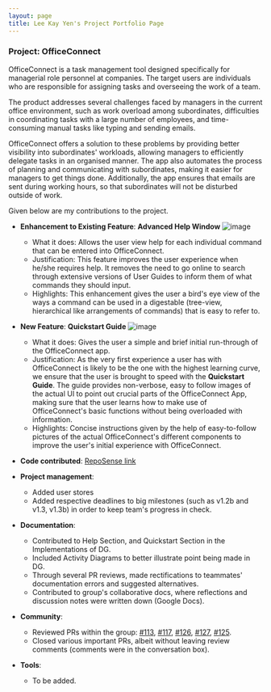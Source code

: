 ```yaml
---
layout: page
title: Lee Kay Yen's Project Portfolio Page
---
```


### Project: OfficeConnect

OfficeConnect is a task management tool designed specifically for managerial role personnel at companies. The target users are individuals who are responsible for assigning tasks and overseeing the work of a team.

The product addresses several challenges faced by managers in the current office environment, such as work overload among subordinates, difficulties in coordinating tasks with a large number of employees, and time-consuming manual tasks like typing and sending emails.

OfficeConnect offers a solution to these problems by providing better visibility into subordinates' workloads, allowing managers to efficiently delegate tasks in an organised manner. The app also automates the process of planning and communicating with subordinates, making it easier for managers to get things done. Additionally, the app ensures that emails are sent during working hours, so that subordinates will not be disturbed outside of work.

Given below are my contributions to the project.

* **Enhancement to Existing Feature**: **Advanced Help Window**
![image](https://user-images.githubusercontent.com/99934242/221522239-2a64f9dd-ce8d-4fd5-834d-1a2fb513cf32.png)
  * What it does: Allows the user view help for each individual command that can be entered into OfficeConnect.
  * Justification: This feature improves the user experience when he/she requires help. It removes the need to go online to search through extensive versions of User Guides to inform them of what commands they should input.
  * Highlights: This enhancement gives the user a bird's eye view of the ways a command can be used in a digestable (tree-view, hierarchical like arrangements of commands) that is easy to refer to.

* **New Feature**: **Quickstart Guide**
![image](https://user-images.githubusercontent.com/99934242/228518988-11e1aecd-6a5a-4bf9-bee1-9b0a7f62ea3f.png)
  * What it does: Gives the user a simple and brief initial run-through of the OfficeConnect app.
  * Justification: As the very first experience a user has with OfficeConnect is likely to be the one with the highest learning curve, we ensure that the user is brought to speed with the **Quickstart Guide**. The guide provides non-verbose, easy to follow images of the actual UI to point out crucial parts of the OfficeConnect App, making sure that the user learns how to make use of OfficeConnect's basic functions without being overloaded with information.
  * Highlights: Concise instructions given by the help of easy-to-follow pictures of the actual OfficeConnect's different components to improve the user's initial experience with OfficeConnect.

* **Code contributed**: [RepoSense link](https://nus-cs2103-ay2223s2.github.io/tp-dashboard/?search=kayyenl&sort=groupTitle&sortWithin=title&timeframe=commit&mergegroup=&groupSelect=groupByRepos&breakdown=true&checkedFileTypes=docs~functional-code~test-code~other&since=2023-02-17)

* **Project management**:
  * Added user stores
  * Added respective deadlines to big milestones (such as v1.2b and v1.3, v1.3b) in order to keep team's progress in check.

* **Documentation**:
  * Contributed to Help Section, and Quickstart Section in the Implementations of DG.
  * Included Activity Diagrams to better illustrate point being made in DG.
  * Through several PR reviews, made rectifications to teammates' documentation errors and suggested alternatives.
  * Contributed to group's collaborative docs, where reflections and discussion notes were written down (Google Docs).

* **Community**:
  * Reviewed PRs within the group: [\#113](https://github.com/AY2223S2-CS2103-F10-1/tp/pull/113), [\#117](https://github.com/AY2223S2-CS2103-F10-1/tp/pull/117), [\#126](https://github.com/AY2223S2-CS2103-F10-1/tp/pull/126), [\#127](https://github.com/AY2223S2-CS2103-F10-1/tp/pull/127), [\#125](https://github.com/AY2223S2-CS2103-F10-1/tp/pull/125).
  * Closed various important PRs, albeit without leaving review comments (comments were in the conversation box).

* **Tools**:
  * To be added.
